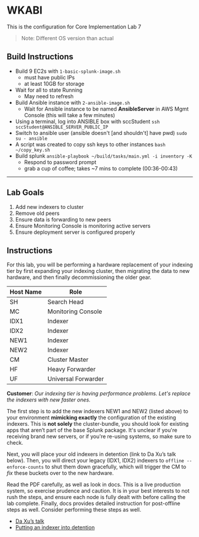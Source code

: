 # WKABI
This is the configuration for Core Implementation Lab 7
> Note: Different OS version than actual

## Build Instructions
- Build 9 EC2s with `1-basic-splunk-image.sh`
    - must have public IPs
    - at least 10GB for storage
- Wait for all to state Running
    - May need to refresh
- Build Ansible instance with `2-ansible-image.sh`
    - Wait for Ansible instance to be named **AnsibleServer** in AWS Mgmt Console (this will take a few minutes)
- Using a terminal, log into ANSIBLE box with sccStudent
    `ssh sccStudent@ANSIBLE_SERVER_PUBLIC_IP`
- Switch to ansible user (ansible doesn't [and shouldn't] have pwd)
    `sudo su - ansible`
- A script was created to copy ssh keys to other instances
    `bash ~/copy_key.sh`
- Build splunk
    `ansible-playbook ~/build/tasks/main.yml -i inventory -K`
    - Respond to password prompt
    - grab a cup of coffee; takes ~7 mins to complete (00:36-00:43)

---
## Lab Goals
1. Add new indexers to cluster
1. Remove old peers
1. Ensure data is forwarding to new peers
1. Ensure Monitoring Console is monitoring active servers
1. Ensure deployment server is configured properly

## Instructions
For this lab, you will be performing a hardware replacement of your indexing tier by first expanding your indexing cluster, then migrating the data to new hardware, and then finally decommissioning the older gear.

| Host Name| Role |
|------|------|
| SH | Search Head |
| MC | Monitoring Console |
| IDX1 | Indexer |
| IDX2 | Indexer |
| NEW1 | Indexer |
| NEW2 | Indexer |
| CM | Cluster Master |
| HF | Heavy Forwarder |
| UF | Universal Forwarder |

**Customer**: *Our indexing tier is having performance problems. Let's replace the indexers with new faster ones.*

The first step is to add the new indexers NEW1 and NEW2 (listed above) to your environment **mimicking exactly** the configuration of the existing indexers. This is **not solely** the cluster-bundle, you should look for existing apps that aren’t part of the base Splunk package. It's unclear if you're receiving brand new servers, or if you're re-using systems, so make sure to check.

Next, you will place your old indexers in detention (link to Da Xu’s talk below). Then, you will direct your legacy (IDX1, IDX2) indexers to `offline --enforce-counts` to shut them down gracefully, which will trigger the CM to *fix* these buckets over to the new hardware.

Read the PDF carefully, as well as look in docs. This is a live production system, so exercise prudence and caution. It is in your best interests to not rush the steps, and ensure each node is fully dealt with before calling the lab complete. Finally, docs provides detailed instruction for post-offline steps as well. Consider performing these steps as well.

- [Da Xu’s talk](http://conf.splunk.com/files/2016/slides/indexer-clustering-internals-scaling-andperformance.pdf)
- [Putting an indexer into detention](http://docs.splunk.com/Documentation/Splunk/latest/RESTREF/RESTcluster#cluster.2Fslave.2Fcontrol.2Fcontrol.2Fset_detention_override)
